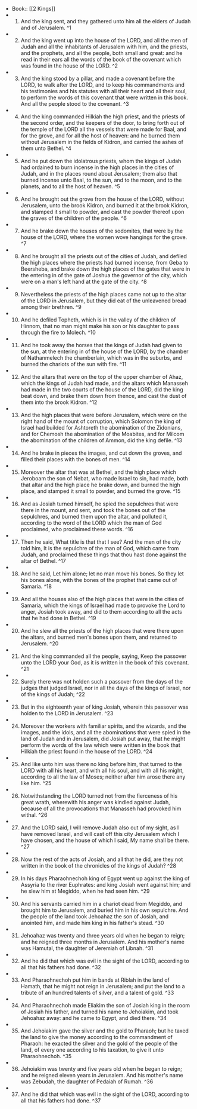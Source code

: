 - Book:: [[2 Kings]]
- 1. And the king sent, and they gathered unto him all the elders of Judah and of Jerusalem. ^1
- 2. And the king went up into the house of the LORD, and all the men of Judah and all the inhabitants of Jerusalem with him, and the priests, and the prophets, and all the people, both small and great: and he read in their ears all the words of the book of the covenant which was found in the house of the LORD. ^2
- 3. And the king stood by a pillar, and made a covenant before the LORD, to walk after the LORD, and to keep his commandments and his testimonies and his statutes with all their heart and all their soul, to perform the words of this covenant that were written in this book. And all the people stood to the covenant. ^3
- 4. And the king commanded Hilkiah the high priest, and the priests of the second order, and the keepers of the door, to bring forth out of the temple of the LORD all the vessels that were made for Baal, and for the grove, and for all the host of heaven: and he burned them without Jerusalem in the fields of Kidron, and carried the ashes of them unto Bethel. ^4
- 5. And he put down the idolatrous priests, whom the kings of Judah had ordained to burn incense in the high places in the cities of Judah, and in the places round about Jerusalem; them also that burned incense unto Baal, to the sun, and to the moon, and to the planets, and to all the host of heaven. ^5
- 6. And he brought out the grove from the house of the LORD, without Jerusalem, unto the brook Kidron, and burned it at the brook Kidron, and stamped it small to powder, and cast the powder thereof upon the graves of the children of the people. ^6
- 7. And he brake down the houses of the sodomites, that were by the house of the LORD, where the women wove hangings for the grove. ^7
- 8. And he brought all the priests out of the cities of Judah, and defiled the high places where the priests had burned incense, from Geba to Beersheba, and brake down the high places of the gates that were in the entering in of the gate of Joshua the governor of the city, which were on a man's left hand at the gate of the city. ^8
- 9. Nevertheless the priests of the high places came not up to the altar of the LORD in Jerusalem, but they did eat of the unleavened bread among their brethren. ^9
- 10. And he defiled Topheth, which is in the valley of the children of Hinnom, that no man might make his son or his daughter to pass through the fire to Molech. ^10
- 11. And he took away the horses that the kings of Judah had given to the sun, at the entering in of the house of the LORD, by the chamber of Nathanmelech the chamberlain, which was in the suburbs, and burned the chariots of the sun with fire. ^11
- 12. And the altars that were on the top of the upper chamber of Ahaz, which the kings of Judah had made, and the altars which Manasseh had made in the two courts of the house of the LORD, did the king beat down, and brake them down from thence, and cast the dust of them into the brook Kidron. ^12
- 13. And the high places that were before Jerusalem, which were on the right hand of the mount of corruption, which Solomon the king of Israel had builded for Ashtoreth the abomination of the Zidonians, and for Chemosh the abomination of the Moabites, and for Milcom the abomination of the children of Ammon, did the king defile. ^13
- 14. And he brake in pieces the images, and cut down the groves, and filled their places with the bones of men. ^14
- 15. Moreover the altar that was at Bethel, and the high place which Jeroboam the son of Nebat, who made Israel to sin, had made, both that altar and the high place he brake down, and burned the high place, and stamped it small to powder, and burned the grove. ^15
- 16. And as Josiah turned himself, he spied the sepulchres that were there in the mount, and sent, and took the bones out of the sepulchres, and burned them upon the altar, and polluted it, according to the word of the LORD which the man of God proclaimed, who proclaimed these words. ^16
- 17. Then he said, What title is that that I see? And the men of the city told him, It is the sepulchre of the man of God, which came from Judah, and proclaimed these things that thou hast done against the altar of Bethel. ^17
- 18. And he said, Let him alone; let no man move his bones. So they let his bones alone, with the bones of the prophet that came out of Samaria. ^18
- 19. And all the houses also of the high places that were in the cities of Samaria, which the kings of Israel had made to provoke the Lord to anger, Josiah took away, and did to them according to all the acts that he had done in Bethel. ^19
- 20. And he slew all the priests of the high places that were there upon the altars, and burned men's bones upon them, and returned to Jerusalem. ^20
- 21. And the king commanded all the people, saying, Keep the passover unto the LORD your God, as it is written in the book of this covenant. ^21
- 22. Surely there was not holden such a passover from the days of the judges that judged Israel, nor in all the days of the kings of Israel, nor of the kings of Judah; ^22
- 23. But in the eighteenth year of king Josiah, wherein this passover was holden to the LORD in Jerusalem. ^23
- 24. Moreover the workers with familiar spirits, and the wizards, and the images, and the idols, and all the abominations that were spied in the land of Judah and in Jerusalem, did Josiah put away, that he might perform the words of the law which were written in the book that Hilkiah the priest found in the house of the LORD. ^24
- 25. And like unto him was there no king before him, that turned to the LORD with all his heart, and with all his soul, and with all his might, according to all the law of Moses; neither after him arose there any like him. ^25
- 26. Notwithstanding the LORD turned not from the fierceness of his great wrath, wherewith his anger was kindled against Judah, because of all the provocations that Manasseh had provoked him withal. ^26
- 27. And the LORD said, I will remove Judah also out of my sight, as I have removed Israel, and will cast off this city Jerusalem which I have chosen, and the house of which I said, My name shall be there. ^27
- 28. Now the rest of the acts of Josiah, and all that he did, are they not written in the book of the chronicles of the kings of Judah? ^28
- 29. In his days Pharaohnechoh king of Egypt went up against the king of Assyria to the river Euphrates: and king Josiah went against him; and he slew him at Megiddo, when he had seen him. ^29
- 30. And his servants carried him in a chariot dead from Megiddo, and brought him to Jerusalem, and buried him in his own sepulchre. And the people of the land took Jehoahaz the son of Josiah, and anointed him, and made him king in his father's stead. ^30
- 31. Jehoahaz was twenty and three years old when he began to reign; and he reigned three months in Jerusalem. And his mother's name was Hamutal, the daughter of Jeremiah of Libnah. ^31
- 32. And he did that which was evil in the sight of the LORD, according to all that his fathers had done. ^32
- 33. And Pharaohnechoh put him in bands at Riblah in the land of Hamath, that he might not reign in Jerusalem; and put the land to a tribute of an hundred talents of silver, and a talent of gold. ^33
- 34. And Pharaohnechoh made Eliakim the son of Josiah king in the room of Josiah his father, and turned his name to Jehoiakim, and took Jehoahaz away: and he came to Egypt, and died there. ^34
- 35. And Jehoiakim gave the silver and the gold to Pharaoh; but he taxed the land to give the money according to the commandment of Pharaoh: he exacted the silver and the gold of the people of the land, of every one according to his taxation, to give it unto Pharaohnechoh. ^35
- 36. Jehoiakim was twenty and five years old when he began to reign; and he reigned eleven years in Jerusalem. And his mother's name was Zebudah, the daughter of Pedaiah of Rumah. ^36
- 37. And he did that which was evil in the sight of the LORD, according to all that his fathers had done. ^37
